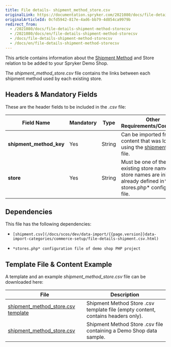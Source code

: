 ```yaml
---
title: File details- shipment_method_store.csv
originalLink: https://documentation.spryker.com/2021080/docs/file-details-shipment-method-storecsv
originalArticleId: 0cfd5942-817e-4ad6-bb79-4d854ca9979b
redirect_from:
  - /2021080/docs/file-details-shipment-method-storecsv
  - /2021080/docs/en/file-details-shipment-method-storecsv
  - /docs/file-details-shipment-method-storecsv
  - /docs/en/file-details-shipment-method-storecsv
---
```


This article contains information about the [Shipment Method](/docs/scos/user/features/{{page.version}}/shipment-feature-overview.html) and Store relation to be added to your Spryker Demo Shop.

The *shipment_method_store.csv* file contains the links between each shipment method used by each existing store.

## Headers & Mandatory Fields 
These are the header fields to be included in the .csv file:

| Field Name | Mandatory | Type | Other Requirements/Comments | Description |
| --- | --- | --- | --- | --- |
| **shipment_method_key** | Yes | String | Can be imported from the content that was loaded using the [shipment.csv](/docs/scos/dev/data-import/{{page.version}}data-import-categories/commerce-setup/file-details-shipment.csv.html) file.| Identifier of the shipment method. |
| **store** | Yes | String |Must be one of the existing store names. The store names are initially already defined in* stores.php* configuration file. | Name of the store. |

## Dependencies
This file has the following dependencies:

*     [shipment.csv](/docs/scos/dev/data-import/{{page.version}}data-import-categories/commerce-setup/file-details-shipment.csv.html)
*     *stores.php* configuration file of demo shop PHP project

## Template File & Content Example
A template and an example *shipment_method_store.csv* file can be downloaded here:

| File | Description |
| --- | --- |
| [shipment_method_store.csv template](https://spryker.s3.eu-central-1.amazonaws.com/docs/Developer+Guide/Back-End/Data+Manipulation/Data+Ingestion/Data+Import/Data+Import+Categories/Commerce+Setup/Template+shipment_method_store.csv) | Shipment Method Store .csv template file (empty content, contains headers only). |
| [shipment_method_store.csv](https://spryker.s3.eu-central-1.amazonaws.com/docs/Developer+Guide/Back-End/Data+Manipulation/Data+Ingestion/Data+Import/Data+Import+Categories/Commerce+Setup/shipment_method_store.csv) | Shipment Method Store .csv file containing a Demo Shop data sample. |
